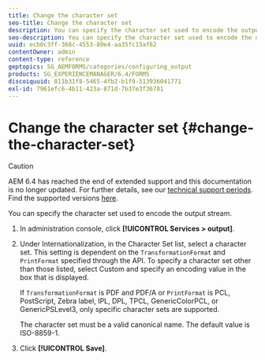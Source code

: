 ```yaml
---
title: Change the character set
seo-title: Change the character set
description: You can specify the character set used to encode the output stream. Learn how you can change the character set.
seo-description: You can specify the character set used to encode the output stream. Learn how you can change the character set.
uuid: ecb0c3ff-368c-4553-80e4-aa35fc15af62
contentOwner: admin
content-type: reference
geptopics: SG_AEMFORMS/categories/configuring_output
products: SG_EXPERIENCEMANAGER/6.4/FORMS
discoiquuid: 811b31f8-5465-4fb2-b1f9-513936041771
exl-id: 7961efc6-4b11-423a-871d-7b37e3f36781
---
```

# Change the character set {#change-the-character-set}

>[!CAUTION]
>
>AEM 6.4 has reached the end of extended support and this documentation is no longer updated. For further details, see our [technical support periods](https://helpx.adobe.com/support/programs/eol-matrix.html). Find the supported versions [here](https://experienceleague.adobe.com/docs/).

You can specify the character set used to encode the output stream.

1. In administration console, click **[!UICONTROL Services > output]**.
1. Under Internationalization, in the Character Set list, select a character set. This setting is dependent on the `TransformationFormat` and `PrintFormat` specified through the API. To specify a character set other than those listed, select Custom and specify an encoding value in the box that is displayed.

   If `TransformationFormat` is PDF and PDF/A or `PrintFormat` is PCL, PostScript, Zebra label, IPL, DPL, TPCL, GenericColorPCL, or GenericPSLevel3, only specific character sets are supported.

   The character set must be a valid canonical name. The default value is ISO-8859-1.

1. Click **[!UICONTROL Save]**.
